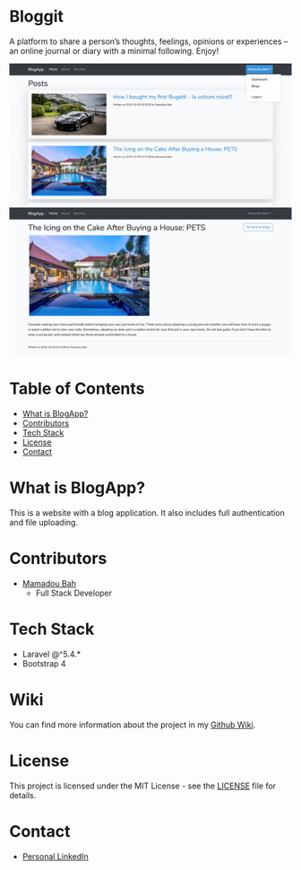 # Bloggit

A platform to share a person’s thoughts, feelings, opinions or experiences – an online journal or diary with a minimal following. Enjoy!

![TodoList Screenshot](WikiImages/Homepage.png?raw=true)
![TodoList Screenshot](WikiImages/BlogPost.png?raw=true)

# Table of Contents

-   [What is BlogApp?](#what-is-blogapp)
-   [Contributors](#contributors)
-   [Tech Stack](#tech-stack)
-   [License](#license)
-   [Contact](#contact)

# What is BlogApp?

This is a website with a blog application. It also includes full authentication and file uploading.

# Contributors

-   [Mamadou Bah](https://www.linkedin.com/in/mamadou-bah-9962a711b/)
    -   Full Stack Developer

# Tech Stack

-   Laravel @^5.4.\*
-   Bootstrap 4

# Wiki

You can find more information about the project in my [Github Wiki](https://github.com/Mousto097/BlogApp/wiki).

# License

This project is licensed under the MIT License - see the [LICENSE](LICENSE) file for details.

# Contact

-   [Personal LinkedIn](https://www.linkedin.com/in/mamadou-bah-9962a711b/)
